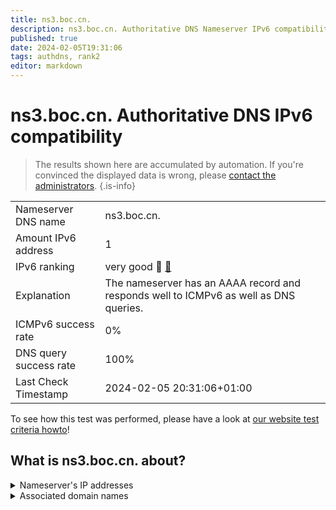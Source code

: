 ```yaml
---
title: ns3.boc.cn.
description: ns3.boc.cn. Authoritative DNS Nameserver IPv6 compatibility
published: true
date: 2024-02-05T19:31:06
tags: authdns, rank2
editor: markdown
---
```


# ns3.boc.cn. Authoritative DNS IPv6 compatibility

> The results shown here are accumulated by automation. If you're convinced the displayed data is wrong, please [contact the administrators](/howto/chat). 
{.is-info}




|   |   |
| - | - |
| Nameserver DNS name | ns3.boc.cn.
| Amount IPv6 address | 1
| IPv6 ranking | very good :2nd_place_medal: [🔗](/howto/ranking) |
| Explanation | The nameserver has an AAAA record and responds well to ICMPv6 as well as DNS queries. |
| ICMPv6 success rate | 0%|
| DNS query success rate | 100% |
| Last Check Timestamp | 2024-02-05 20:31:06+01:00 |

To see how this test was performed, please have a look at [our website test criteria howto](/howto/testcriteria/authdns)!


## What is ns3.boc.cn. about?




<details>
<summary>Nameserver's IP addresses</summary>

2402:93c0:0:f000::3

</details>



<details>
<summary>Associated domain names</summary>

www.boc.cn

</details>
